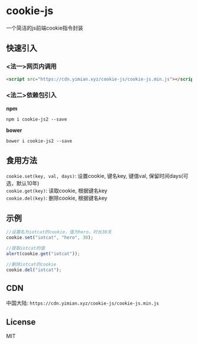 # cookie-js
一个简洁的js前端cookie指令封装

## 快速引入

### <法一>网页内调用
```html
<script src="https://cdn.yimian.xyz/cookie-js/cookie-js.min.js"></script>
```

### <法二>依赖包引入

**npm**
```shell
npm i cookie-js2 --save
```

**bower**
```shell
bower i cookie-js2 --save
```


## 食用方法
`cookie.set(key, val, days)`: 设置cookie, 键名key, 键值val, 保留时间days(可选，默认10年)   
`cookie.get(key)`: 读取cookie, 根据键名key    
`cookie.del(key)`: 删除cookie, 根据键名key    

## 示例
```js
//设置名为iotcat的cookie，值为hero，时长30天
cookie.set("iotcat", "hero", 30);

//提取iotcat的值
alert(cookie.get("iotcat"));

//删除iotcat的cookie
cookie.del("iotcat");
```

## CDN
中国大陆: `https://cdn.yimian.xyz/cookie-js/cookie-js.min.js`

## License
MIT
